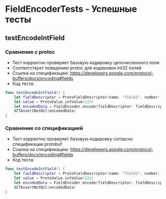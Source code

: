 # FieldEncoderTests - Успешные тесты

## testEncodeIntField
### Сравнение с protoc
- Тест корректно проверяет базовую кодировку целочисленного поля
- Соответствует поведению protoc для кодировки int32 полей
- Ссылка на спецификацию: https://developers.google.com/protocol-buffers/docs/encoding#fields
- Код теста:
```swift
func testEncodeIntField() {
    let fieldDescriptor = ProtoFieldDescriptor(name: "field1", number: 1, type: .int32, isRepeated: false, isMap: false)
    let value = ProtoValue.intValue(123)
    let encodedData = FieldEncoder.encode(fieldDescriptor: fieldDescriptor, value: value)
    XCTAssertNotNil(encodedData)
}
```

### Сравнение со спецификацией
- Тест корректно проверяет базовую кодировку согласно спецификации protobuf
- Ссылка на спецификацию: https://developers.google.com/protocol-buffers/docs/encoding#fields
- Код теста:
```swift
func testEncodeIntField() {
    let fieldDescriptor = ProtoFieldDescriptor(name: "field1", number: 1, type: .int32, isRepeated: false, isMap: false)
    let value = ProtoValue.intValue(123)
    let encodedData = FieldEncoder.encode(fieldDescriptor: fieldDescriptor, value: value)
    XCTAssertNotNil(encodedData)
}
``` 